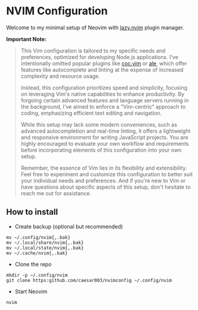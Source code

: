 # NVIM Configuration

Welcome to my minimal setup of Neovim with [lazy.nvim](https://github.com/folke/lazy.nvim) plugin manager.


**Important Note:**


> This Vim configuration is tailored to my specific needs and preferences, optimized for developing Node.js applications. I've intentionally omitted popular plugins like [coc.vim](https://github.com/neoclide/coc.nvim) or [ale](https://github.com/dense-analysis/ale), which offer features like autocomplete and linting at the expense of increased complexity and resource usage.
>
> Instead, this configuration prioritizes speed and simplicity, focusing on leveraging Vim's native capabilities to enhance productivity. By forgoing certain advanced features and language servers running in the background, I've aimed to enforce a "Vim-centric" approach to coding, emphasizing efficient text editing and navigation.
>
> While this setup may lack some modern conveniences, such as advanced autocompletion and real-time linting, it offers a lightweight and responsive environment for writing JavaScript projects. You are highly encouraged to evaluate your own workflow and requirements before incorporating elements of this configuration into your own setup.
>
> Remember, the essence of Vim lies in its flexibility and extensibility. Feel free to experiment and customize this configuration to better suit your individual needs and preferences. And if you're new to Vim or have questions about specific aspects of this setup, don't hesitate to reach me out for assistance.


## How to install

- Create backup (optional but recommended)

```shell
mv ~/.config/nvim{,.bak}
mv ~/.local/share/nvim{,.bak}
mv ~/.local/state/nvim{,.bak}
mv ~/.cache/nvim{,.bak}
```

- Clone the repo

```shell
mkdir -p ~/.config/nvim
git clone https:github.com/caesar003/nvimconfig ~/.config/nvim
```

- Start Neovim


```shell
nvim
```
